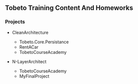 ## Tobeto Training Content And Homeworks

### Projects

- CleanArchitecture
    * Tobeto.Core.Persistance
    * RentACar
    * TobetoCourseAcademy

- N-LayerArchitect
    * TobetoCourseAcademy
    * MyFinalProject
 
 

 
 
 

